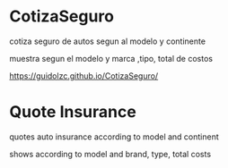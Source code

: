 # CotizaSeguro
cotiza seguro de autos segun al modelo y continente

muestra  segun el modelo  y marca  ,tipo, total de costos

https://guidolzc.github.io/CotizaSeguro/

# Quote Insurance
quotes auto insurance according to model and continent

shows according to model and brand, type, total costs
